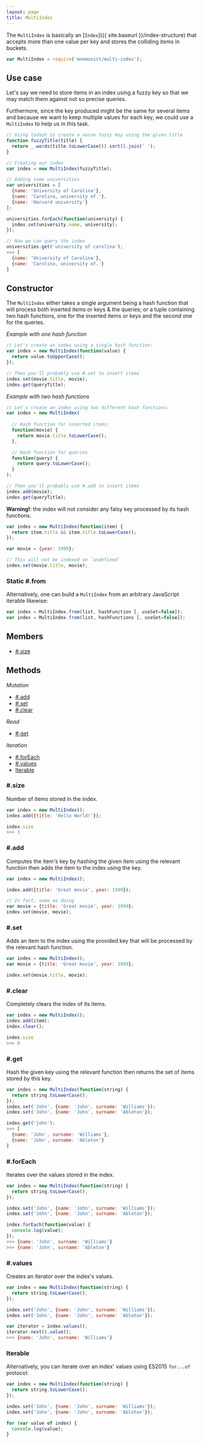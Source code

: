 ```yaml
---
layout: page
title: MultiIndex
---
```


The `MultiIndex` is basically an [`Index`]({{ site.baseurl }}/index-structure) that accepts more than one value per key and stores the colliding items in buckets.

```js
var MultiIndex = require('mnemonist/multi-index');
```

## Use case

Let's say we need to store items in an index using a fuzzy key so that we may match them against not so precise queries.

Furthermore, since the key produced might be the same for several items and because we want to keep multiple values for each key, we could use a `MultiIndex` to help us in this task.

```js
// Using lodash to create a naive fuzzy key using the given title
function fuzzyTitle(title) {
  return _.words(title.toLowerCase()).sort().join(' ');
}

// Creating our index
var index = new MultiIndex(fuzzyTitle);

// Adding some universities
var universities = [
  {name: 'University of Carolina'},
  {name: 'Carolina, university of.'},
  {name: 'Harvard university'}
];

universities.forEach(function(university) {
  index.set(university.name, university);
});

// Now we can query the index
universities.get('university of carolina');
>>> [
  {name: 'University of Carolina'},
  {name: 'Carolina, university of.'}
]
```

## Constructor

The `MultiIndex` either takes a single argument being a hash function that will process both inserted items or keys & the queries; or a tuple containing two hash functions, one for the inserted items or keys and the second one for the queries.

*Example with one hash function*

```js
// Let's create an index using a single hash function:
var index = new MultiIndex(function(value) {
  return value.toUpperCase();
});

// Then you'll probably use #.set to insert items
index.set(movie.title, movie);
index.get(queryTitle);
```

*Example with two hash functions*

```js
// Let's create an index using two different hash functions:
var index = new MultiIndex(
  
  // Hash function for inserted items:
  function(movie) {
    return movie.title.toLowerCase();
  },

  // Hash function for queries
  function(query) {
    return query.toLowerCase();
  }
);

// Then you'll probably use #.add to insert items
index.add(movie);
index.get(queryTitle);
```

**Warning!**: the index will not consider any falsy key processed by its hash functions.

```js
var index = new MultiIndex(function(item) {
  return item.title && item.title.toLowerCase();
});

var movie = {year: 1999};

// This will not be indexed on `undefined`
index.set(movie.title, movie);
```

### Static #.from

Alternatively, one can build a `MultiIndex` from an arbitrary JavaScript iterable likewise:

```js
var index = MultiIndex.from(list, hashFunction [, useSet=false]);
var index = MultiIndex.from(list, hashFunctions [, useSet=false]);
```

## Members

* [#.size](#size)

## Methods

*Mutation*

* [#.add](#add)
* [#.set](#set)
* [#.clear](#clear)

*Read*

* [#.get](#get)

*Iteration*

* [#.forEach](#foreach)
* [#.values](#values)
* [Iterable](#iterable)

### #.size

Number of items stored in the index.

```js
var index = new MultiIndex();
index.add({title: 'Hello World!'});

index.size
>>> 1
```

### #.add

Computes the item's key by hashing the given item using the relevant function then adds the item to the index using the key.

```js
var index = new MultiIndex();

index.add({title: 'Great movie', year: 1999});

// In fact, same as doing
var movie = {title: 'Great movie', year: 1999};
index.set(movie, movie);
```

### #.set

Adds an item to the index using the provided key that will be processed by the relevant hash function.

```js
var index = new MultiIndex();
var movie = {title: 'Great movie', year: 1999};

index.set(movie.title, movie);
```

### #.clear

Completely clears the index of its items.

```js
var index = new MultiIndex();
index.add(item);
index.clear();

index.size
>>> 0
```

### #.get

Hash the given key using the relevant function then returns the set of items stored by this key.

```js
var index = new MultiIndex(function(string) {
  return string.toLowerCase();
});
index.set('John', {name: 'John', surname: 'Williams'});
index.set('John', {name: 'John', surname: 'Ableton'});

index.get('john');
>>> [
  {name: 'John', surname: 'Williams'},
  {name: 'John', surname: 'Ableton'}
]
```

### #.forEach

Iterates over the values stored in the index.

```js
var index = new MultiIndex(function(string) {
  return string.toLowerCase();
});

index.set('John', {name: 'John', surname: 'Williams'});
index.set('John', {name: 'John', surname: 'Ableton'});

index.forEach(function(value) {
  console.log(value);
});
>>> {name: 'John', surname: 'Williams'}
>>> {name: 'John', surname: 'Ableton'}
```

### #.values

Creates an iterator over the index's values.

```js
var index = new MultiIndex(function(string) {
  return string.toLowerCase();
});

index.set('John', {name: 'John', surname: 'Williams'});
index.set('John', {name: 'John', surname: 'Ableton'});

var iterator = index.values();
iterator.next().value();
>>> {name: 'John', surname: 'Williams'}
```

### Iterable

Alternatively, you can iterate over an index' values using ES2015 `for...of` protocol:

```js
var index = new MultiIndex(function(string) {
  return string.toLowerCase();
});

index.set('John', {name: 'John', surname: 'Williams'});
index.set('John', {name: 'John', surname: 'Ableton'});

for (var value of index) {
  console.log(value);
}
```
